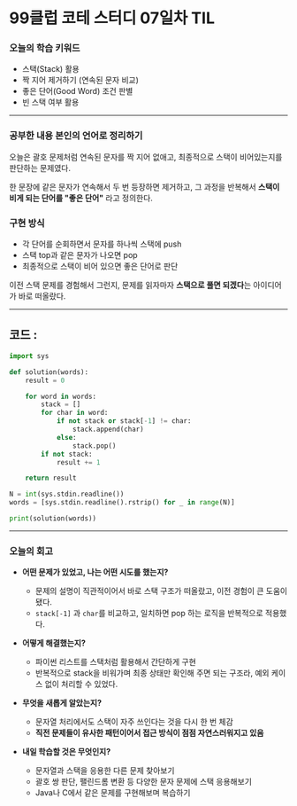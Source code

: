 # **99클럽 코테 스터디 07일차 TIL**

### **오늘의 학습 키워드**

- 스택(Stack) 활용
- 짝 지어 제거하기 (연속된 문자 비교)
- 좋은 단어(Good Word) 조건 판별
- 빈 스택 여부 활용

---

### **공부한 내용 본인의 언어로 정리하기**

오늘은 괄호 문제처럼 연속된 문자를 짝 지어 없애고, 최종적으로 스택이 비어있는지를 판단하는 문제였다.

한 문장에 같은 문자가 연속해서 두 번 등장하면 제거하고, 그 과정을 반복해서 **스택이 비게 되는 단어를 "좋은 단어"** 라고 정의한다.

### **구현 방식**

- 각 단어를 순회하면서 문자를 하나씩 스택에 push
- 스택 top과 같은 문자가 나오면 pop
- 최종적으로 스택이 비어 있으면 좋은 단어로 판단

이전 스택 문제를 경험해서 그런지, 문제를 읽자마자 **스택으로 풀면 되겠다**는 아이디어가 바로 떠올랐다.

---

## 코드 :

```python
import sys

def solution(words):
    result = 0

    for word in words:
        stack = []
        for char in word:
            if not stack or stack[-1] != char:
                stack.append(char)
            else:
                stack.pop()
        if not stack:
            result += 1

    return result

N = int(sys.stdin.readline())
words = [sys.stdin.readline().rstrip() for _ in range(N)]

print(solution(words))
```

---

### **오늘의 회고**

- **어떤 문제가 있었고, 나는 어떤 시도를 했는지?**
    - 문제의 설명이 직관적이어서 바로 스택 구조가 떠올랐고, 이전 경험이 큰 도움이 됐다.
    - `stack[-1]` 과 `char`를 비교하고, 일치하면 pop 하는 로직을 반복적으로 적용했다.
    
- **어떻게 해결했는지?**
    - 파이썬 리스트를 스택처럼 활용해서 간단하게 구현
    - 반복적으로 stack을 비워가며 최종 상태만 확인해 주면 되는 구조라, 예외 케이스 없이 처리할 수 있었다.
    
- **무엇을 새롭게 알았는지?**
    - 문자열 처리에서도 스택이 자주 쓰인다는 것을 다시 한 번 체감
    - **직전 문제들이 유사한 패턴이어서 접근 방식이 점점 자연스러워지고 있음**
    
- **내일 학습할 것은 무엇인지?**
    - 문자열과 스택을 응용한 다른 문제 찾아보기
    - 괄호 쌍 판단, 팰린드롬 변환 등 다양한 문자 문제에 스택 응용해보기
    - Java나 C에서 같은 문제를 구현해보며 복습하기